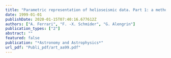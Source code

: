 ```yaml
---
title: "Parametric representation of helioseismic data. Part 1: a method for estimation of mode correlation"
date: 1999-01-01
publishDate: 2020-01-15T07:40:16.677612Z
authors: ["A. Ferrari", "F. -X. Schmider", "G. Alengrin"]
publication_types: ["2"]
abstract: ""
featured: false
publication: "*Astronomy and Astrophysics*"
url_pdf: "Publi_pdf/art_aa99.pdf"
---
```


